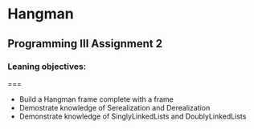 # Hangman

## Programming III Assignment 2
### Leaning objectives:
===
* Build a Hangman frame complete with a frame
* Demostrate knowledge of Serealization and Derealization 
* Demonstrate knowledge of SinglyLinkedLists and DoublyLinkedLists




